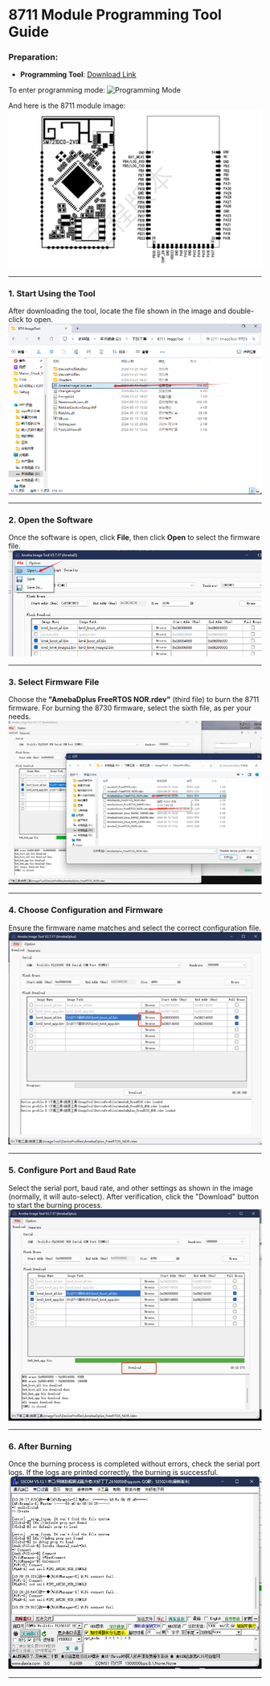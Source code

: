 # 8711 Module Programming Tool Guide

### Preparation:

- **Programming Tool**: [Download Link](../../assets/download/A316/ImageTool.zip)

To enter programming mode:
![Programming Mode](../../assets/images/speaker/11-08/model/8711模组烧录方式.jpg)

And here is the 8711 module image:
![8711 Module](../../assets/images/speaker/11-08/model/8711%20模组图片.png)

---

### 1. Start Using the Tool
After downloading the tool, locate the file shown in the image and double-click to open.
![File Selection](../../assets/images/speaker/shaolu-2.png)

---

### 2. Open the Software
Once the software is open, click **File**, then click **Open** to select the firmware file.
![Open File](../../assets/images/speaker/shaolu-3.png)

---

### 3. Select Firmware File
Choose the **"AmebaDplus FreeRTOS NOR.rdev"** (third file) to burn the 8711 firmware.
For burning the 8730 firmware, select the sixth file, as per your needs.
![Select Firmware](../../assets/images/speaker/shaolu-4.png)

---

### 4. Choose Configuration and Firmware
Ensure the firmware name matches and select the correct configuration file.
![Configuration Selection](../../assets/images/speaker/shaolu-5.png)

---

### 5. Configure Port and Baud Rate
Select the serial port, baud rate, and other settings as shown in the image (normally, it will auto-select).
After verification, click the "Download" button to start the burning process.
![Start Download](../../assets/images/speaker/shaolu-6.png)

---

### 6. After Burning
Once the burning process is completed without errors, check the serial port logs.
If the logs are printed correctly, the burning is successful.
![Log Output](../../assets/images/speaker/shaolu-7.png)

---

